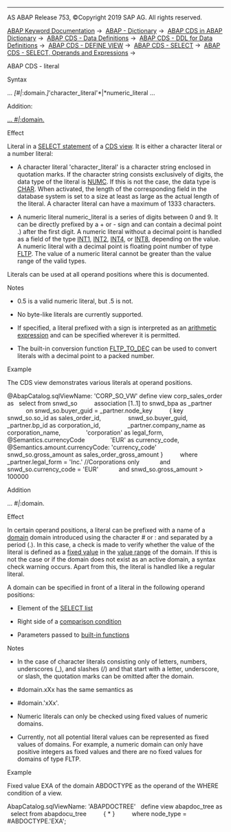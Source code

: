   

* * *

AS ABAP Release 753, ©Copyright 2019 SAP AG. All rights reserved.

[ABAP Keyword Documentation](javascript:call_link\('abenabap.htm'\)) →  [ABAP - Dictionary](javascript:call_link\('abenabap_dictionary.htm'\)) →  [ABAP CDS in ABAP Dictionary](javascript:call_link\('abencds.htm'\)) →  [ABAP CDS - Data Definitions](javascript:call_link\('abenddic_cds_entities.htm'\)) →  [ABAP CDS - DDL for Data Definitions](javascript:call_link\('abencds_f1_ddl_syntax.htm'\)) →  [ABAP CDS - DEFINE VIEW](javascript:call_link\('abencds_f1_define_view.htm'\)) →  [ABAP CDS - SELECT](javascript:call_link\('abencds_f1_select_statement.htm'\)) →  [ABAP CDS - SELECT, Operands and Expressions](javascript:call_link\('abencds_operands_and_expressions.htm'\)) → 

ABAP CDS - literal

Syntax

... *\[*#*|*:domain.*\]*'character\_literal'*|*numeric\_literal ...

Addition:

[... #*|*:domain.](#!ABAP_ONE_ADD@1@)

Effect

Literal in a [SELECT statement](javascript:call_link\('abencds_f1_select_statement.htm'\)) of a [CDS view](javascript:call_link\('abencds_view_glosry.htm'\) "Glossary Entry"). It is either a character literal or a number literal:

-   A character literal 'character\_literal' is a character string enclosed in quotation marks. If the character string consists exclusively of digits, the data type of the literal is [NUMC](javascript:call_link\('abenddic_builtin_types.htm'\)). If this is not the case, the data type is [CHAR](javascript:call_link\('abenddic_builtin_types.htm'\)). When activated, the length of the corresponding field in the database system is set to a size at least as large as the actual length of the literal. A character literal can have a maximum of 1333 characters.

-   A numeric literal numeric\_literal is a series of digits between 0 and 9. It can be directly prefixed by a + or \- sign and can contain a decimal point .) after the first digit. A numeric literal without a decimal point is handled as a field of the type [INT1](javascript:call_link\('abenddic_builtin_types.htm'\)), [INT2](javascript:call_link\('abenddic_builtin_types.htm'\)), [INT4](javascript:call_link\('abenddic_builtin_types.htm'\)), or [INT8](javascript:call_link\('abenddic_builtin_types.htm'\)), depending on the value. A numeric literal with a decimal point is floating point number of type [FLTP](javascript:call_link\('abenddic_builtin_types.htm'\)). The value of a numeric literal cannot be greater than the value range of the valid types.

Literals can be used at all operand positions where this is documented.

Notes

-   0.5 is a valid numeric literal, but .5 is not.

-   No byte-like literals are currently supported.

-   If specified, a literal prefixed with a sign is interpreted as an [arithmetic expression](javascript:call_link\('abencds_f1_arithmetic_expression.htm'\)) and can be specified wherever it is permitted.

-   The built-in conversion function [FLTP\_TO\_DEC](javascript:call_link\('abencds_f1_conv_func_types.htm'\)) can be used to convert literals with a decimal point to a packed number.

Example

The CDS view demonstrates various literals at operand positions.

@AbapCatalog.sqlViewName: 'CORP\_SO\_VW'
define view corp\_sales\_order as
  select from snwd\_so
         association \[1..1\] to snwd\_bpa as \_partner
           on snwd\_so.buyer\_guid = \_partner.node\_key
         { key snwd\_so.so\_id as sales\_order\_id,
               snwd\_so.buyer\_guid,
               \_partner.bp\_id as corporation\_id,
               \_partner.company\_name as corporation\_name,
              'corporation' as legal\_form,
             @Semantics.currencyCode
              'EUR' as currency\_code,
             @Semantics.amount.currencyCode: 'currency\_code'
               snwd\_so.gross\_amount as sales\_order\_gross\_amount }
         where \_partner.legal\_form = 'Inc.' //Corporations only
           and snwd\_so.currency\_code = 'EUR'
           and snwd\_so.gross\_amount > 100000

Addition

... #*|*:domain.

Effect

In certain operand positions, a literal can be prefixed with a name of a [domain](javascript:call_link\('abendomain_glosry.htm'\) "Glossary Entry") domain introduced using the character # or : and separated by a period (.). In this case, a check is made to verify whether the value of the literal is defined as a [fixed value](javascript:call_link\('abenfixed_value_glosry.htm'\) "Glossary Entry") in the [value range](javascript:call_link\('abenddic_domains_sema.htm'\)) of the domain. If this is not the case or if the domain does not exist as an active domain, a syntax check warning occurs. Apart from this, the literal is handled like a regular literal.

A domain can be specified in front of a literal in the following operand positions:

-   Element of the [SELECT list](javascript:call_link\('abencds_f1_select_list.htm'\))

-   Right side of a [comparison condition](javascript:call_link\('abencds_cond_expr_comp.htm'\))

-   Parameters passed to [built-in functions](javascript:call_link\('abencds_f1_builtin_functions.htm'\))

Notes

-   In the case of character literals consisting only of letters, numbers, underscores (\_), and slashes (/) and that start with a letter, underscore, or slash, the quotation marks can be omitted after the domain.

-   #domain.xXx has the same semantics as

-   #domain.'xXx'.

-   Numeric literals can only be checked using fixed values of numeric domains.

-   Currently, not all potential literal values can be represented as fixed values of domains. For example, a numeric domain can only have positive integers as fixed values and there are no fixed values for domains of type FLTP.

Example

Fixed value EXA of the domain ABDOCTYPE as the operand of the WHERE condition of a view.

AbapCatalog.sqlViewName: 'ABAPDOCTREE'
  define view abapdoc\_tree as
  select from abapdocu\_tree
         { \* }
         where node\_type = #ABDOCTYPE.'EXA';